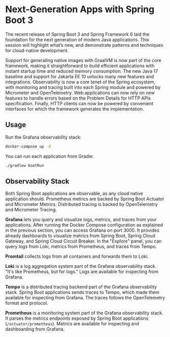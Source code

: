 # Next-Generation Apps with Spring Boot 3

The recent release of Spring Boot 3 and Spring Framework 6 laid the foundation for the next
generation of modern Java applications. This session will highlight what’s new, and demonstrate
patterns and techniques for cloud-native development.

Support for generating native images with GraalVM is now part of the core framework, making it
straightforward to build efficient applications with instant startup time and reduced memory consumption.
The new Java 17 baseline and support for Jakarta EE 10 unlocks many new features and integrations.
Observability is now a core tenet of the Spring ecosystem, with monitoring and tracing built into each
Spring module and powered by Micrometer and OpenTelemetry. Web applications can now rely on new features
to handle errors based on the Problem Details for HTTP APIs specification. Finally, HTTP clients can now
be powered by convenient interfaces for which the framework generates the implementation.

## Usage

Run the Grafana observability stack:

```bash
docker-compose up -d
```

You can run each application from Gradle:

```bash
./gradlew bootRun
```

## Observability Stack

Both Spring Boot applications are observable, as any cloud native application should. Prometheus metrics are backed by Spring Boot Actuator and Micrometer Metrics. Distributed tracing is backed by OpenTelemetry and Micrometer Tracing.

**Grafana** lets you query and visualize logs, metrics, and traces from your applications. After running the Docker Compose
configuration as explained in the previous section, you can access Grafana on port 3000. It provides already dashboards
to visualize metrics from Spring Boot, Spring Cloud Gateway, and Spring Cloud Circuit Breaker. In the "Explore" panel,
you can query logs from Loki, metrics from Prometheus, and traces from Tempo.

**Promtail** collects logs from all containers and forwards them to Loki.

**Loki** is a log aggregation system part of the Grafana observability stack. "It's like Prometheus, but for logs."
Logs are available for inspecting from Grafana.

**Tempo** is a distributed tracing backend part of the Grafana observability stack. Spring Boot applications sends traces to Tempo,
which made them available for inspecting from Grafana. The traces follows the OpenTelemetry format and protocol.

**Prometheus** is a monitoring system part of the Grafana observability stack. It parses the metrics endpoints exposed by Spring Boot
applications (`/actuator/prometheus`). Metrics are available for inspecting and dashboarding from Grafana.
